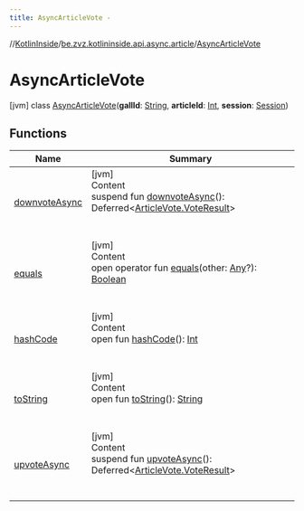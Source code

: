 ```yaml
---
title: AsyncArticleVote -
---
```

//[KotlinInside](../../index.md)/[be.zvz.kotlininside.api.async.article](../index.md)/[AsyncArticleVote](index.md)



# AsyncArticleVote  
 [jvm] class [AsyncArticleVote](index.md)(**gallId**: [String](https://kotlinlang.org/api/latest/jvm/stdlib/kotlin/-string/index.html), **articleId**: [Int](https://kotlinlang.org/api/latest/jvm/stdlib/kotlin/-int/index.html), **session**: [Session](../../be.zvz.kotlininside.session/-session/index.md))   


## Functions  
  
|  Name|  Summary| 
|---|---|
| <a name="be.zvz.kotlininside.api.async.article/AsyncArticleVote/downvoteAsync/#/PointingToDeclaration/"></a>[downvoteAsync](downvote-async.md)| <a name="be.zvz.kotlininside.api.async.article/AsyncArticleVote/downvoteAsync/#/PointingToDeclaration/"></a>[jvm]  <br>Content  <br>suspend fun [downvoteAsync](downvote-async.md)(): Deferred<[ArticleVote.VoteResult](../../be.zvz.kotlininside.api.article/-article-vote/-vote-result/index.md)>  <br><br><br>
| <a name="kotlin/Any/equals/#kotlin.Any?/PointingToDeclaration/"></a>[equals](../../be.zvz.kotlininside.utils/-string-util/-companion/index.md#%5Bkotlin%2FAny%2Fequals%2F%23kotlin.Any%3F%2FPointingToDeclaration%2F%5D%2FFunctions%2F-1231821796)| <a name="kotlin/Any/equals/#kotlin.Any?/PointingToDeclaration/"></a>[jvm]  <br>Content  <br>open operator fun [equals](../../be.zvz.kotlininside.utils/-string-util/-companion/index.md#%5Bkotlin%2FAny%2Fequals%2F%23kotlin.Any%3F%2FPointingToDeclaration%2F%5D%2FFunctions%2F-1231821796)(other: [Any](https://kotlinlang.org/api/latest/jvm/stdlib/kotlin/-any/index.html)?): [Boolean](https://kotlinlang.org/api/latest/jvm/stdlib/kotlin/-boolean/index.html)  <br><br><br>
| <a name="kotlin/Any/hashCode/#/PointingToDeclaration/"></a>[hashCode](../../be.zvz.kotlininside.utils/-string-util/-companion/index.md#%5Bkotlin%2FAny%2FhashCode%2F%23%2FPointingToDeclaration%2F%5D%2FFunctions%2F-1231821796)| <a name="kotlin/Any/hashCode/#/PointingToDeclaration/"></a>[jvm]  <br>Content  <br>open fun [hashCode](../../be.zvz.kotlininside.utils/-string-util/-companion/index.md#%5Bkotlin%2FAny%2FhashCode%2F%23%2FPointingToDeclaration%2F%5D%2FFunctions%2F-1231821796)(): [Int](https://kotlinlang.org/api/latest/jvm/stdlib/kotlin/-int/index.html)  <br><br><br>
| <a name="kotlin/Any/toString/#/PointingToDeclaration/"></a>[toString](../../be.zvz.kotlininside.utils/-string-util/-companion/index.md#%5Bkotlin%2FAny%2FtoString%2F%23%2FPointingToDeclaration%2F%5D%2FFunctions%2F-1231821796)| <a name="kotlin/Any/toString/#/PointingToDeclaration/"></a>[jvm]  <br>Content  <br>open fun [toString](../../be.zvz.kotlininside.utils/-string-util/-companion/index.md#%5Bkotlin%2FAny%2FtoString%2F%23%2FPointingToDeclaration%2F%5D%2FFunctions%2F-1231821796)(): [String](https://kotlinlang.org/api/latest/jvm/stdlib/kotlin/-string/index.html)  <br><br><br>
| <a name="be.zvz.kotlininside.api.async.article/AsyncArticleVote/upvoteAsync/#/PointingToDeclaration/"></a>[upvoteAsync](upvote-async.md)| <a name="be.zvz.kotlininside.api.async.article/AsyncArticleVote/upvoteAsync/#/PointingToDeclaration/"></a>[jvm]  <br>Content  <br>suspend fun [upvoteAsync](upvote-async.md)(): Deferred<[ArticleVote.VoteResult](../../be.zvz.kotlininside.api.article/-article-vote/-vote-result/index.md)>  <br><br><br>

